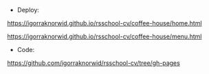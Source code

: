 - Deploy:

https://igorraknorwid.github.io/rsschool-cv/coffee-house/home.html

https://igorraknorwid.github.io/rsschool-cv/coffee-house/menu.html

- Code:

https://github.com/igorraknorwid/rsschool-cv/tree/gh-pages
